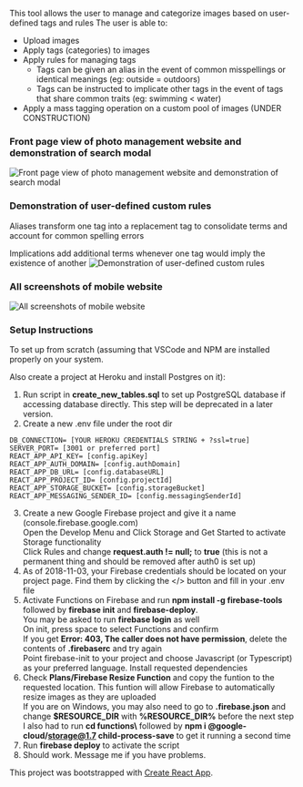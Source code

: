 This tool allows the user to manage and categorize images based on user-defined tags and rules
The user is able to:
  * Upload images
  * Apply tags (categories) to images
  * Apply rules for managing tags
    * Tags can be given an alias in the event of common misspellings or identical meanings (eg: outside = outdoors)
    * Tags can be instructed to implicate other tags in the event of tags that share common traits (eg: swimming < water)
  * Apply a mass tagging operation on a custom pool of images (UNDER CONSTRUCTION)

### Front page view of photo management website and demonstration of search modal
![Front page view of photo management website and demonstration of search modal](https://i.imgur.com/RX0HPGk.gif)
### Demonstration of user-defined custom rules

Aliases transform one tag into a replacement tag to consolidate terms and account for common spelling errors

Implications add additional terms whenever one tag would imply the existence of another
![Demonstration of user-defined custom rules](https://i.imgur.com/bXnuljb.png)

### All screenshots of mobile website
![All screenshots of mobile website](https://i.imgur.com/bfveSLu.png)

### Setup Instructions
To set up from scratch (assuming that VSCode and NPM are installed properly on your system. 

Also create a project at Heroku and install Postgres on it):

1.   Run script in **create_new_tables.sql** to set up PostgreSQL database if accessing database directly. This step will be deprecated in a later version.
2.   Create a new .env file under the root dir

	DB_CONNECTION= [YOUR HEROKU CREDENTIALS STRING + ?ssl=true]
 	SERVER_PORT= [3001 or preferred port]
 	REACT_APP_API_KEY= [config.apiKey]
 	REACT_APP_AUTH_DOMAIN= [config.authDomain]
 	REACT_APP_DB_URL= [config.databaseURL]
 	REACT_APP_PROJECT_ID= [config.projectId]
 	REACT_APP_STORAGE_BUCKET= [config.storageBucket]
 	REACT_APP_MESSAGING_SENDER_ID= [config.messagingSenderId]

3. Create a new Google Firebase project and give it a name (console.firebase.google.com)  
Open the Develop Menu and Click Storage and Get Started to activate Storage functionality  
Click Rules and change **request.auth != null;** to **true** (this is not a permanent thing and should be removed after auth0 is set up)
4. As of 2018-11-03, your Firebase credentials should be located on your project page. Find them by clicking the </> button and fill in your .env file
5. Activate Functions on Firebase and run **npm install -g firebase-tools** followed by **firebase init** and **firebase-deploy**.  
You may be asked to run **firebase login** as well  
On init, press space to select Functions and confirm  
If you get **Error: 403, The caller does not have permission**, delete the contents of **.firebaserc** and try again  
Point firebase-init to your project and choose Javascript (or Typescript) as your preferred language. Install requested dependencies  
6. Check **Plans/Firebase Resize Function** and copy the funtion to the requested location. This funtion will allow Firebase to automatically resize images as they are uploaded  
If you are on Windows, you may also need to go to **.firebase.json** and change **$RESOURCE_DIR** with **%RESOURCE_DIR%** before the next step  
I also had to run **cd functions\\** followed by **npm i @google-cloud/storage@1.7 child-process-save** to get it running a second time  
7. Run **firebase deploy** to activate the script  
8. Should work. Message me if you have problems.

This project was bootstrapped with [Create React App](https://github.com/facebookincubator/create-react-app).
